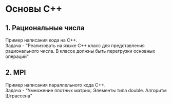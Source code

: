 # Основы C++

## 1. Рациональные числа
Пример написания кода на C++.   
Задача - "Реализовать на языке С++ класс для представления рационального числа. В классе должны быть перегрузки основных операций"

## 2. MPI 
Пример написания параллельного кода C++.   
Задача - "Умножение плотных матриц. Элементы типа double. Алгоритм Штрассена"

